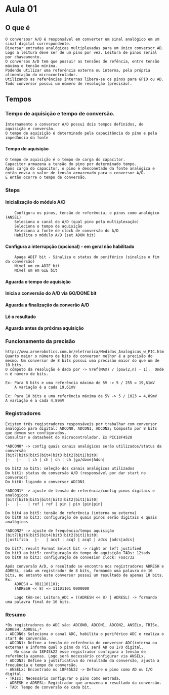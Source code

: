 # Aula 01

## O que é
    O conversosr A/D é responsável em converter um sinal analógico em um sinal digital correspondente.
    Diversar entradas analógicas multiplexadas para um único conversor AD.
    Logo a leitura deve ser de um pino por vez. Leitura de pinos serial por chaveamento.
    O conversos A/D tem que possuir as tensões de refência, entre tensão máxima e tensão mínima.
    Podendo utilizar uma referência externa ou interna, pela própria alimentação do microcontrolador.
    Utilizando as referências internas libera-se os pinos para GPIO ou AD.
    Todo conversor possui um número de resolução (precisão).

## Tempos

### Tempo de aquisição e tempo de conversão.
    Internamento o conversor A/D possui dois tempos definidos, de aquisição e conversão.
    O tempo de aquisição é determinado pela capacitância do pino e pela impedância da fonte
    
#### Tempo de aquisição
    O tempo de aquisição é o tempo de carga do capacitor.
    Capacitor armazena a tensão do pino por determinado tempo.
    Após carga do capacitor, o pino é desconetado da fonte analógica e então envia o valor de tensão armazenado para o conversor A/D.
    E então ocorre o tempo de conversão.

### Steps
#### Inicialização do módulo A/D
        Configura os pinos, tensão de referência, e pinos como analógico (ANSEL)
        Seleciona o canal do A/D (qual pino pela multiplexação)
        Seleciona o tempo de aquisição
        Seleciona a fonte de clock de conversão do A/D
        Habilita o módulo A/D (set ADON bit)
#### Configura a interrupção (opcional) - em geral não habilitado
        Apaga ADIF bit - Sinaliza o status do periférico (sinaliza o fim da conversão)
        Nível um em ADIE bit
        Nível um em GIE bit
#### Aguarda o tempo de aquisição
#### Inicia a conversão do A/D via GO/DONE bit
#### Aguarda a finalização da converão A/D
#### Lê o resultado
#### Aguarda antes da próxima aquisição
    
### Funcionamento da precisão
    http://www.arnerobotics.com.br/eletronica/Medidas_Analogicas_w_PIC.htm 
    Quanto maior o número de bits do conversor melhor é a precisão do mesmo. Um conversor de 8 bits possui uma precisão maior do que um de 10 bits.
    O cômputo da resolução é dado por -> Vref(MAX) / (pow(2,n) - 1);  Onde n é número de bits.
    
    Ex: Para 8 bits e uma referência máxima de 5V -> 5 / 255 = 19,61mV
        A variação é a cada 19,61mV

    Ex: Para 10 bits e uma referência máxima de 5V -> 5 / 1023 = 4,89mV
    A variação é a cada 4,89mV

### Registradores
    Existem três registradores responsáveis por trabalhar com conversor analógico para digital: ADCON0, ADCON1, ADCON2; Composto por 8 bits que devem ser configurados.
    Consultar o datasheet do microcontrolador. Ex PIC18F4520
    
    *ADCON0* -> config quais canais analógicos serão utilizados/status da conversão
    |bit7|bit6|bit5|bit4|bit3|bit2|bit1|bit0|
    |-   |-   | ch | ch | ch | ch |go/done|Adon|

    Do bit2 ao bit5: seleção dos canais analógicos utilizados
    Do bit1: status de conversão A/D (responsável por dar start no conversor)
    Do bit0: ligando o conversor ADCON1

    *ADCON1* -> ajuste de tensão de referência/config pinos digitais e analógicos
    |bit7|bit6|bit5|bit4|bit3|bit2|bit1|bit0|
    |-   |-   | ref | ref | pin | pin |pin|pin|

    Do bit4 ao bit5: tensão de referência (interna ou externa)
    Do bit0 ao bit3: configuração de quais pinos serão digitais e quais analógicos

    *ADCON2* -> ajuste de frequência/tempo aquisição
    |bit7|bit6|bit5|bit4|bit3|bit2|bit1|bit0|
    |justifica   |-   | acqt | acqt | acqt | adcs |adcs|adcs|

    Do bit7: result Format Select bit -> right or left justified
    Do bit3 ao bit5: configuração do tempo de aquisição TADs: 12tads
    Do bit0 ao bit2: configuração de convesion clock: Fosc/32

    Após conversão A/D, o resultado se encontra nos registradores ADRESH e ADRESL, cada um registrador de 8 bits, formando uma palavra de 16 bits, no entanto este conversor possui um resultado de apenas 10 bits.
    Ex: 
        ADRESH = 0B11101101;
        (ADRESH << 8) => 11101101 0000000
        
        Logo têm-se: Leitura_ADC = ((ADRESH << 8) | ADRESL) -> formando uma palavra final de 16 bits.
    

### Resumo
    *Os registradores do ADC são: ADCON0, ADCON1, ADCON2, ANSELx, TRISx, ADRESH, ADRESL;*
    - ADCON0: Seleciona o canal ADC, habilita o periférico ADC e realiza o start de conversão.
    - ADCON1: Define a tensão de referência do conversor ADC(interna ou externa) e informa qual o pino do PIC será AD ou I/O digital. 
        No caso do 18F45k22 esse registrador configura a tensão de referência apenas. Logo será necessário configurar via ANSELx.
    - ADCON2: Define a justificativa do resultado da conversão, ajusta a frequência e tempo de conversão.
    - ANSELx: Encontrado no 18F45k22 -> Defnine o pino como AD ou I/O digital.
    - TRIsx: Necessário configurar o pino como entrada.
    - ADRESH e ADRESL: Registrador que armazena o resultado da conversão.
    - TAD: Tempo de conversão de cada bit.
